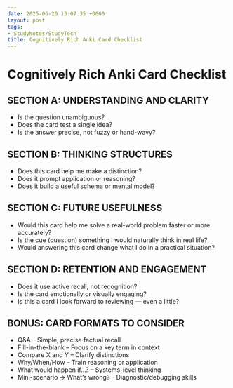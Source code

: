 ```yaml
---
date: 2025-06-20 13:07:35 +0000
layout: post
tags:
- StudyNotes/StudyTech
title: Cognitively Rich Anki Card Checklist
---
```


# Cognitively Rich Anki Card Checklist

## SECTION A: UNDERSTANDING AND CLARITY
- Is the question unambiguous?  
- Does the card test a single idea?  
- Is the answer precise, not fuzzy or hand-wavy?  

## SECTION B: THINKING STRUCTURES
- Does this card help me make a distinction?  
- Does it prompt application or reasoning?  
- Does it build a useful schema or mental model?  

## SECTION C: FUTURE USEFULNESS
- Would this card help me solve a real-world problem faster or more accurately?  
- Is the cue (question) something I would naturally think in real life?  
- Would answering this card change what I do in a practical situation?  

## SECTION D: RETENTION AND ENGAGEMENT
- Does it use active recall, not recognition?  
- Is the card emotionally or visually engaging?  
- Is this a card I look forward to reviewing — even a little?  

## BONUS: CARD FORMATS TO CONSIDER
- Q&A – Simple, precise factual recall  
- Fill-in-the-blank – Focus on a key term in context  
- Compare X and Y – Clarify distinctions  
- Why/When/How – Train reasoning or application  
- What would happen if...? – Systems-level thinking  
- Mini-scenario → What’s wrong? – Diagnostic/debugging skills